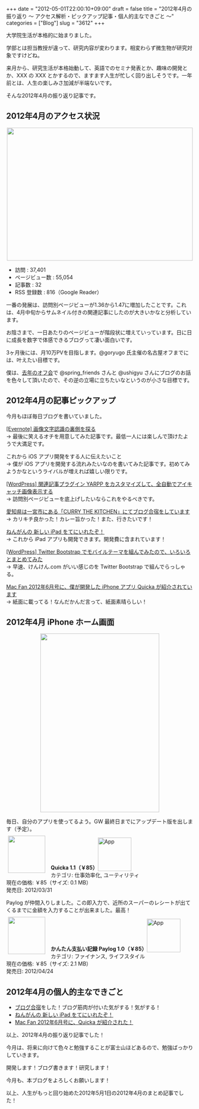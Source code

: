 +++
date = "2012-05-01T22:00:10+09:00"
draft = false
title = "2012年4月の振り返り 〜 アクセス解析・ピックアップ記事・個人的主なできごと 〜"
categories = ["Blog"]
slug = "3612"
+++

大学院生活が本格的に始まりました。

学部とは担当教授が違って、研究内容が変わります。相変わらず微生物が研究対象ですけどね。

来月から、研究生活が本格始動して、英語でのセミナ発表とか、趣味の開発とか、XXX の XXX とかするので、ますます人生が忙しく回り出しそうです。一年前とは、人生の楽しみさ加減が半端ないです。

そんな2012年4月の振り返り記事です。

<h2>2012年4月のアクセス状況</h2>

<img style="display:block; margin-left:auto; margin-right:auto;" src="/images/2012/05/3612_1.png" border="0" width="500" height="357" />

<ul><li>訪問 : 37,401</li>
<li>ページビュー数 : 55,054</li>
<li>記事数 : 32</li>
<li>RSS 登録数 : 816（Google Reader）</li></ul>

一番の発展は、訪問別ページビューが1.36から1.47に増加したことです。これは、4月中旬からサムネイル付きの関連記事にしたのが大きいかなと分析しています。

お陰さまで、一日あたりのページビューが階段状に増えていっています。日に日に成長を数字で体感できるブログって凄い面白いです。

3ヶ月後には、月10万PVを目指します。@goryugo 氏主催の名古屋オフまでには、叶えたい目標です。

僕は、<a href="http://rakuishi.com/event/839/" target="_blank">去年のオフ会</a>で @spring_friends さんと @ushigyu さんにブログのお話を色々して頂いたので、その逆の立場に立ちたいなというのが小さな目標です。

<h2>2012年4月の記事ピックアップ</h2>

今月もほぼ毎日ブログを書いていました。

<a href="http://rakuishi.com/evernote/3239/" target="_blank">[Evernote] 画像文字認識の裏側を探る</a><br />
→ 最後に笑えるオチを用意してみた記事です。最低一人には楽しんで頂けたようで大満足です。

これから iOS アプリ開発をする人に伝えたいこと<br />
→ 僕が iOS アプリを開発する流れみたいなのを書いてみた記事です。初めてみようかなというライバルが増えれば嬉しい限りです。

<a href="http://rakuishi.com/wordpress/3346/" target="_blank">[WordPress] 関連記事プラグイン YARPP をカスタマイズして、全自動でアイキャッチ画像表示する</a><br />
→ 訪問別ページビューを底上げしたいならこれをやるべきです。

<a href="http://rakuishi.com/event/3434/" target="_blank">愛知県は一宮市にある「CURRY THE KITCHEN」にてブログ合宿をしています</a><br />
→ カリキチ良かった！カレー旨かった！また、行きたいです！

<a href="http://rakuishi.com/ipad/3486/" target="_blank">ねんがんの 新しい iPad をてにいれたぞ！</a><br />
→ これから iPad アプリも開発できます。開発費に含まれています！

<a href="http://rakuishi.com/wordpress/3554/" target="_blank">[WordPress] Twitter Bootstrap でモバイルテーマを組んでみたので、いろいろとまとめてみた</a><br />
→ 早速、けんけん.com がいい感じのを Twitter Bootstrap で組んでらっしゃる。

<a href="http://rakuishi.com/notebook/3581/" target="_blank">Mac Fan 2012年6月号に、僕が開発した iPhone アプリ Quicka が紹介されています</a><br />
→ 紙面に載ってる！なんだかんだ言って、紙面素晴らしい！

<h2>2012年4月 iPhone ホーム画面</h2>

<img style="display:block; margin-left:auto; margin-right:auto;" src="/images/2012/05/3612_2.png" border="0" width="320" height="480" />

毎日、自分のアプリを使ってるよう。GW 最終日までにアップデート版を出します（予定）。

<a href="https://itunes.apple.com/jp/app/id511606108?mt=8&uo=4&at=11l3RT" target="_blank" rel="nofollow"><img width="100" class="alignleft" align="left" src="http://a2.mzstatic.com/us/r1000/104/Purple/v4/c5/e7/f3/c5e7f362-6f60-53a8-dbe0-dbec33f240ee/ibjG3fNt4Phm08ZnZUjx0g-temp-upload.cqnwvlfj.100x100-75.png" style="margin: -5px 15px 1px 5px;"></a><strong> Quicka 1.1（￥85）</strong><a href="https://itunes.apple.com/jp/app/id511606108?mt=8&uo=4&at=11l3RT" target="_blank" rel="nofollow"><img src="/images/2012/12/viewinitunes_jp.png" style="vertical-align:bottom;" width="90" alt="App"></a><br> カテゴリ: 仕事効率化, ユーティリティ<br> 現在の価格: ￥85（サイズ: 0.1 MB）<br> 発売日: 2012/03/31<br style="clear: both;">

Paylog が仲間入りしました。この即入力で、近所のスーパーのレシートが出てくるまでに金額を入力することが出来ました。最高！

<a href="https://itunes.apple.com/jp/app/id506443954?mt=8&uo=4&at=11l3RT" target="_blank" rel="nofollow"><img width="100" class="alignleft" align="left" src="http://a4.mzstatic.com/us/r1000/099/Purple/v4/e3/61/e4/e361e4a4-0e98-795f-cfc5-030f7c9aaca3/mza_5600187474121149462.100x100-75.jpg" style="margin: -5px 15px 1px 5px;"></a><strong> かんたん支払い記録 Paylog 1.0（￥85）</strong><a href="https://itunes.apple.com/jp/app/id506443954?mt=8&uo=4&at=11l3RT" target="_blank" rel="nofollow"><img src="/images/2012/12/viewinitunes_jp.png" style="vertical-align:bottom;" width="90" alt="App"></a><br> カテゴリ: ファイナンス, ライフスタイル<br> 現在の価格: ￥85（サイズ: 2.1 MB）<br> 発売日: 2012/04/24<br style="clear: both;">

<h2>2012年4月の個人的主なできごと</h2>

<ul>
<li><a href="http://rakuishi.com/event/3434/" target="_blank">ブログ合宿</a>をした！ブログ筋肉が付いた気がする！気がする！</li>
<li><a href="http://rakuishi.com/ipad/3486/" target="_blank">ねんがんの 新しい iPad をてにいれたぞ！</a></li>
<li><a href="http://rakuishi.com/notebook/3581/" target="_blank">Mac Fan 2012年6月号に、Quicka が紹介された！</a></li>
</ul>

以上、2012年4月の振り返り記事でした！

今月は、将来に向けて色々と勉強することが富士山ほどあるので、勉強ばっかりしていきます。

開発します！ブログ書きます！研究します！

今月も、本ブログをよろしくお願いします！

以上、人生がもっと回り始めた2012年5月1日の2012年4月のまとめ記事でした！
